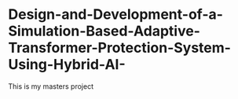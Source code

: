 # Design-and-Development-of-a-Simulation-Based-Adaptive-Transformer-Protection-System-Using-Hybrid-AI-
This is my masters project
